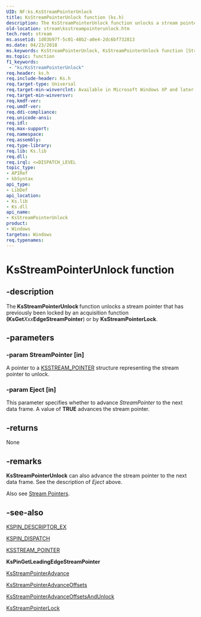 ```yaml
---
UID: NF:ks.KsStreamPointerUnlock
title: KsStreamPointerUnlock function (ks.h)
description: The KsStreamPointerUnlock function unlocks a stream pointer that has previously been locked by an acquisition function (KsGetXxxEdgeStreamPointer) or by KsStreamPointerLock.
old-location: stream\ksstreampointerunlock.htm
tech.root: stream
ms.assetid: 1d03b97f-5c01-48b2-a0e4-2dc6bf732813
ms.date: 04/23/2018
ms.keywords: KsStreamPointerUnlock, KsStreamPointerUnlock function [Streaming Media Devices], avfunc_71260371-8ee2-45e1-ad72-7eba8212d081.xml, ks/KsStreamPointerUnlock, stream.ksstreampointerunlock
ms.topic: function
f1_keywords:
 - "ks/KsStreamPointerUnlock"
req.header: ks.h
req.include-header: Ks.h
req.target-type: Universal
req.target-min-winverclnt: Available in Microsoft Windows XP and later operating systems and DirectX 8.0 and later DirectX versions.
req.target-min-winversvr: 
req.kmdf-ver: 
req.umdf-ver: 
req.ddi-compliance: 
req.unicode-ansi: 
req.idl: 
req.max-support: 
req.namespace: 
req.assembly: 
req.type-library: 
req.lib: Ks.lib
req.dll: 
req.irql: <=DISPATCH_LEVEL
topic_type:
- APIRef
- kbSyntax
api_type:
- LibDef
api_location:
- Ks.lib
- Ks.dll
api_name:
- KsStreamPointerUnlock
product:
- Windows
targetos: Windows
req.typenames: 
---
```


# KsStreamPointerUnlock function


## -description


The<b> KsStreamPointerUnlock </b>function unlocks a stream pointer that has previously been locked by an acquisition function <b>(KsGet</b><i>Xxx</i><b>EdgeStreamPointer</b>) or by <b>KsStreamPointerLock</b>.


## -parameters




### -param StreamPointer [in]

A pointer to a <a href="https://docs.microsoft.com/windows-hardware/drivers/ddi/content/ks/ns-ks-_ksstream_pointer">KSSTREAM_POINTER</a> structure representing the stream pointer to unlock.


### -param Eject [in]

This parameter specifies whether to advance <i>StreamPointer</i> to the next data frame. A value of <b>TRUE</b> advances the stream pointer.


## -returns



None




## -remarks



<b>KsStreamPointerUnlock</b> can also advance the stream pointer to the next data frame. See the description of <i>Eject</i> above.

Also see <a href="https://docs.microsoft.com/windows-hardware/drivers/stream/stream-pointers">Stream Pointers</a>.




## -see-also




<a href="https://docs.microsoft.com/windows-hardware/drivers/ddi/content/ks/ns-ks-_kspin_descriptor_ex">KSPIN_DESCRIPTOR_EX</a>



<a href="https://docs.microsoft.com/windows-hardware/drivers/ddi/content/ks/ns-ks-_kspin_dispatch">KSPIN_DISPATCH</a>



<a href="https://docs.microsoft.com/windows-hardware/drivers/ddi/content/ks/ns-ks-_ksstream_pointer">KSSTREAM_POINTER</a>



<b>KsPinGetLeadingEdgeStreamPointer</b>



<a href="https://docs.microsoft.com/windows-hardware/drivers/ddi/content/ks/nf-ks-ksstreampointeradvance">KsStreamPointerAdvance</a>



<a href="https://docs.microsoft.com/windows-hardware/drivers/ddi/content/ks/nf-ks-ksstreampointeradvanceoffsets">KsStreamPointerAdvanceOffsets</a>



<a href="https://docs.microsoft.com/windows-hardware/drivers/ddi/content/ks/nf-ks-ksstreampointeradvanceoffsetsandunlock">KsStreamPointerAdvanceOffsetsAndUnlock</a>



<a href="https://docs.microsoft.com/windows-hardware/drivers/devtest/ks-ksstreampointerlock">KsStreamPointerLock</a>
 

 

